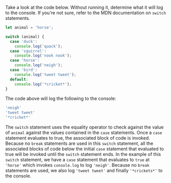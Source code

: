 Take a look at the code below. Without running it, determine what it will log to the console. If you're not sure, refer to the MDN documentation on `switch` statements.

```js
let animal = 'horse';

switch (animal) {
  case 'duck':
    console.log('quack');
  case 'squirrel':
    console.log('nook nook');
  case 'horse':
    console.log('neigh');
  case 'bird':
    console.log('tweet tweet');
  default:
    console.log('*cricket*');
}
```



  The code above will log the following to the console:

```javascript
'neigh'
'tweet tweet'
'*cricket*'
```

The `switch` statement uses the equality operator to check against the value of `animal` against the values contained in the `case` statements.  Once a `case` statement evaluates to true, the associated block of code is invoked.   Because no `break` statements are used in this `switch` statement, all the associated blocks of code below the initial `case` statement that evaluated to true will be invoked until the `switch` statement ends.  In the example of this `switch` statement, we have a `case` statement that evaluates to `true` at `'horse'` which invokes `console.log` to log `'neigh'`.  Because no `break` statements are used, we also log `'tweet tweet'` and finally `'*crickets*'` to the console.